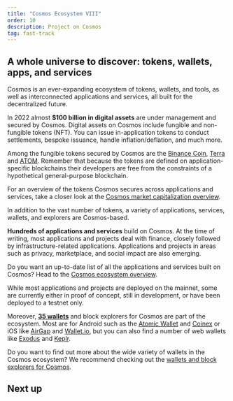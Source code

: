 ```yaml
---
title: "Cosmos Ecosystem VIII"
order: 10
description: Project on Cosmos
tag: fast-track
---
```


## A whole universe to discover: tokens, wallets, apps, and services

Cosmos is an ever-expanding ecosystem of tokens, wallets, and tools, as well as interconnected applications and services, all built for the decentralized future.

In 2022 almost **$100 billion in digital assets** are under management and secured by Cosmos. Digital assets on Cosmos include fungible and non-fungible tokens (NFT). You can issue in-application tokens to conduct settlements, bespoke issuance, handle inflation/deflation, and much more.

Among the fungible tokens secured by Cosmos are the [Binance Coin](https://www.binance.com/en/bnb), [Terra](https://www.terra.money) and [ATOM](https://cosmos.network/learn/faq/what-is-the-atom). Remember that because the tokens are defined on application-specific blockchains their developers are free from the constraints of a hypothetical general-purpose blockchain.

<HighlightBox type="tip">

For an overview of the tokens Cosmos secures across applications and services, take a closer look at the [Cosmos market capitalization overview](https://cosmos.network/ecosystem/tokens/).

</HighlightBox>

In addition to the vast number of tokens, a variety of applications, services, wallets, and explorers are Cosmos-based.

**Hundreds of applications and services** build on Cosmos. At the time of writing, most applications and projects deal with finance, closely followed by infrastructure-related applications. Applications and projects in areas such as privacy, marketplace, and social impact are also emerging.

<HighlightBox type="tip">

Do you want an up-to-date list of all the applications and services built on Cosmos? Head to the [Cosmos ecosystem overview](https://cosmos.network/ecosystem/apps/?ref=cosmonautsworld).

</HighlightBox>

While most applications and projects are deployed on the mainnet, some are currently either in proof of concept, still in development, or have been deployed to a testnet only.

Moreover, [**35 wallets**](https://cosmos.network/ecosystem/wallets) and block explorers for Cosmos are part of the ecosystem. Most are for Android such as the [Atomic Wallet](https://atomicwallet.io/) and [Coinex](https://www.coinex.com/) or iOS like [AirGap](https://airgap.it/) and [Wallet.io](https://walletio.io/), but you can also find a number of web wallets like [Exodus](https://www.exodus.com) and [Keplr](https://wallet.keplr.app/).

<HighlightBox type="tip">

Do you want to find out more about the wide variety of wallets in the Cosmos ecosystem? We recommend checking out the [wallets and block explorers for Cosmos](https://cosmos.network/ecosystem/wallets).

</HighlightBox>

## Next up
